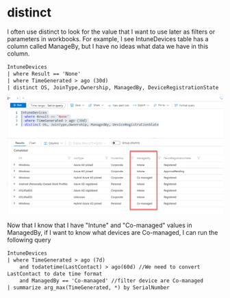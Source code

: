 # distinct

I often use distinct to look for the value that I want to use later as filters or parameters in workbooks. For example, I see IntuneDevices table has a column called ManageBy, but I have no ideas what data we have in this column.&#x20;

```
IntuneDevices
| where Result == 'None'
| where TimeGenerated > ago (30d)
| distinct OS, JoinType,Ownership, ManagedBy, DeviceRegistrationState
```

![](<../../.gitbook/assets/image (17).png>)

Now that I know that I have "Intune" and "Co-managed" values in ManagedBy, if I want to know what devices are Co-managed, I can run the following query

```
IntuneDevices
| where TimeGenerated > ago (7d) 
    and todatetime(LastContact) > ago(60d) //We need to convert LastContact to date time format
    and ManagedBy == 'Co-managed' //filter device are Co-managed
| summarize arg_max(TimeGenerated, *) by SerialNumber
```

